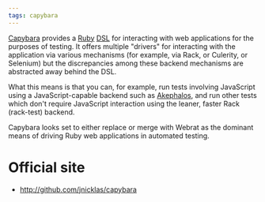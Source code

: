 ```yaml
---
tags: capybara
---
```


[Capybara](/wiki/Capybara) provides a [Ruby](/wiki/Ruby) [DSL](/wiki/DSL) for interacting with web applications for the purposes of testing. It offers multiple "drivers" for interacting with the application via various mechanisms (for example, via Rack, or Culerity, or Selenium) but the discrepancies among these backend mechanisms are abstracted away behind the DSL.

What this means is that you can, for example, run tests involving JavaScript using a JavaScript-capable backend such as [Akephalos](/wiki/Akephalos), and run other tests which don't require JavaScript interaction using the leaner, faster Rack (rack-test) backend.

Capybara looks set to either replace or merge with Webrat as the dominant means of driving Ruby web applications in automated testing.

# Official site

-   <http://github.com/jnicklas/capybara>

